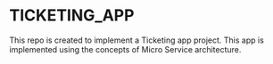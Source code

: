 # TICKETING_APP
This repo is created to implement a Ticketing app project.
This app is implemented using the concepts of Micro Service architecture.
